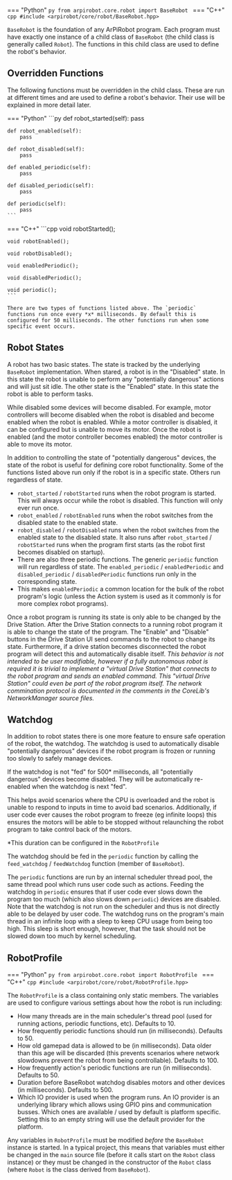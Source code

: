 
=== "Python"
    ```py
    from arpirobot.core.robot import BaseRobot
    ```
=== "C++"
    ```cpp
    #include <arpirobot/core/robot/BaseRobot.hpp>
    ```

`BaseRobot` is the foundation of any ArPiRobot program. Each program must have exactly one instance of a child class of `BaseRobot` (the child class is generally called `Robot`). The functions in this child class are used to define the robot's behavior.

## Overridden Functions

The following functions must be overridden in the child class. These are run at different times and are used to define a robot's behavior. Their use will be explained in more detail later.

=== "Python"
    ```py
    def robot_started(self):
        pass
    
    def robot_enabled(self):
        pass

    def robot_disabled(self):
        pass
    
    def enabled_periodic(self):
        pass
    
    def disabled_periodic(self):
        pass
    
    def periodic(self):
        pass
    ```

=== "C++"
    ```cpp
    void robotStarted();

    void robotEnabled();

    void robotDisabled();

    void enabledPeriodic();

    void disabledPeriodic();

    void periodic();
    ```

    There are two types of functions listed above. The `periodic` functions run once every *x* milliseconds. By default this is configured for 50 milliseconds. The other functions run when some specific event occurs.

## Robot States

A robot has two basic states. The state is tracked by the underlying `BaseRobot` implementation. When stared, a robot is in the "Disabled" state. In this state the robot is unable to perform any "potentially dangerous" actions and will just sit idle. The other state is the "Enabled" state. In this state the robot is able to perform tasks.

While disabled some devices will become disabled. For example, motor controllers will become disabled when the robot is disabled and become enabled when the robot is enabled. While a motor controller is disabled, it can be configured but is unable to move its motor. Once the robot is enabled (and the motor controller becomes enabled) the motor controller is able to move its motor.

In addition to controlling the state of "potentially dangerous" devices, the state of the robot is useful for defining core robot functionality. Some of the functions listed above run only if the robot is in a specific state. Others run regardless of state.
- `robot_started` / `robotStarted` runs when the robot program is started. This will always occur while the robot is disabled. This function will only ever run once.
- `robot_enabled` / `robotEnabled` runs when the robot switches from the disabled state to the enabled state.
- `robot_disabled` / `robotDisabled` runs when the robot switches from the enabled state to the disabled state. It also runs after `robot_started` / `robotStarted` runs when the program first starts (as the robot first becomes disabled on startup).
- There are also three periodic functions. The generic `periodic` function will run regardless of state. The `enabled_periodic` / `enabledPeriodic` and `disabled_periodic` / `disabledPeriodic` functions run only in the corresponding state.
- This makes `enabledPeriodic` a common location for the bulk of the robot program's logic (unless the Action system is used as it commonly is for more complex robot programs).

Once a robot program is running its state is only able to be changed by the Drive Station. After the Drive Station connects to  a running robot program it is able to change the state of the program. The "Enable" and "Disable" buttons in the Drive Station UI send commands to the robot to change its state. Furthermore, if a drive station becomes disconnected the robot program will detect this and automatically disable itself. *This behavior is not intended to be user modifiable, however if a fully autonomous robot is required it is trivial to implement a "virtual Drive Station" that connects to the robot program and sends an enabled command. This "virtual Drive Station" could even be part of the robot program itself. The network commination protocol is documented in the comments in the CoreLib's NetworkManager source files.*


## Watchdog

In addition to robot states there is one more feature to ensure safe operation of the robot, the watchdog. The watchdog is used to automatically disable "potentially dangerous" devices if the robot program is frozen or running too slowly to safely manage devices.

If the watchdog is not "fed" for 500&ast; milliseconds, all "potentially dangerous" devices become disabled. They will be automatically re-enabled when the watchdog is next "fed".

This helps avoid scenarios where the CPU is overloaded and the robot is unable to respond to inputs in time to avoid bad scenarios. Additionally, if user code ever causes the robot program to freeze (eg infinite loops) this ensures the motors will be able to be stopped without relaunching the robot program to take control back of the motors.


&ast;This duration can be configured in the `RobotProfile`


The watchdog should be fed in the `periodic` function by calling the `feed_watchdog` / `feedWatchdog` function (member of `BaseRobot`). 

The `periodic` functions are run by an internal scheduler thread pool, the same thread pool which runs user code such as actions. Feeding the watchdog in `periodic` ensures that if user code ever slows down the program too much (which also slows down `periodic`) devices are disabled. Note that the watchdog is not run on the scheduler and thus is not directly able to be delayed by user code. The watchdog runs on the program's main thread in an infinite loop with a sleep to keep CPU usage from being too high. This sleep is short enough, however, that the task should not be slowed down too much by kernel scheduling.


## RobotProfile

=== "Python"
    ```py
    from arpirobot.core.robot import RobotProfile
    ```
=== "C++"
    ```cpp
    #include <arpirobot/core/robot/RobotProfile.hpp>
    ```

The `RobotProfile` is a class containing only static members. The variables are used to configure various settings about how the robot is run including:

- How many threads are in the main scheduler's thread pool (used for running actions, periodic functions, etc). Defaults to 10.
- How frequently periodic functions should run (in milliseconds). Defaults to 50.
- How old gamepad data is allowed to be (in milliseconds). Data older than this age will be discarded (this prevents scenarios where network slowdowns prevent the robot from being controllable). Defaults to 100.
- How frequently action's periodic functions are run (in milliseconds). Defaults to 50.
- Duration before BaseRobot watchdog disables motors and other devices (in milliseconds). Defaults to 500.
- Which IO provider is used when the program runs. An IO provider is an underlying library which allows using GPIO pins and communication busses. Which ones are available / used by default is platform specific. Setting this to an empty string will use the default provider for the platform.

Any variables in `RobotProfile` must be modified *before* the `BaseRobot` instance is started. In a typical project, this means that variables must either be changed in the `main` source file (before it calls start on the `Robot` class instance) or they must be changed in the constructor of the `Robot` class (where `Robot` is the class derived from `BaseRobot`).